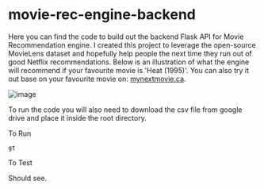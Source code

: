 # movie-rec-engine-backend
Here you can find the code to build out the backend Flask API for Movie Recommendation engine. I created this project to leverage the open-source MovieLens dataset and hopefully help people the next time they run out of good Netflix recommendations. Below is an illustration of what the engine will recommend if your favourite movie is 'Heat (1995)'. You can also try it out base on your favourite movie on: [mynextmovie.ca](https://mynextmovie.ca).  

![image](https://user-images.githubusercontent.com/26292532/128757396-9f10b632-dbbf-4b7e-a431-cd308cc08c54.png)


To run the code you will also need to download the csv file from google drive and place it inside the root directory. 

To Run

```gt```

To Test

Should see.


